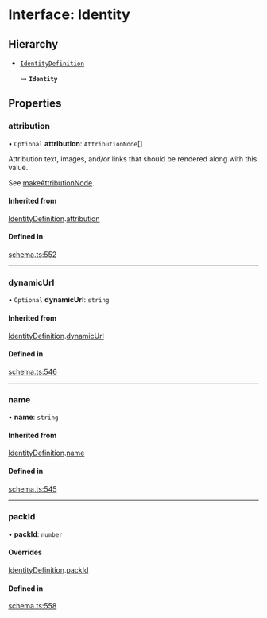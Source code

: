 # Interface: Identity

## Hierarchy

- [`IdentityDefinition`](IdentityDefinition.md)

  ↳ **`Identity`**

## Properties

### attribution

• `Optional` **attribution**: `AttributionNode`[]

Attribution text, images, and/or links that should be rendered along with this value.

See [makeAttributionNode](../functions/makeAttributionNode.md).

#### Inherited from

[IdentityDefinition](IdentityDefinition.md).[attribution](IdentityDefinition.md#attribution)

#### Defined in

[schema.ts:552](https://github.com/coda/packs-sdk/blob/main/schema.ts#L552)

___

### dynamicUrl

• `Optional` **dynamicUrl**: `string`

#### Inherited from

[IdentityDefinition](IdentityDefinition.md).[dynamicUrl](IdentityDefinition.md#dynamicurl)

#### Defined in

[schema.ts:546](https://github.com/coda/packs-sdk/blob/main/schema.ts#L546)

___

### name

• **name**: `string`

#### Inherited from

[IdentityDefinition](IdentityDefinition.md).[name](IdentityDefinition.md#name)

#### Defined in

[schema.ts:545](https://github.com/coda/packs-sdk/blob/main/schema.ts#L545)

___

### packId

• **packId**: `number`

#### Overrides

[IdentityDefinition](IdentityDefinition.md).[packId](IdentityDefinition.md#packid)

#### Defined in

[schema.ts:558](https://github.com/coda/packs-sdk/blob/main/schema.ts#L558)

